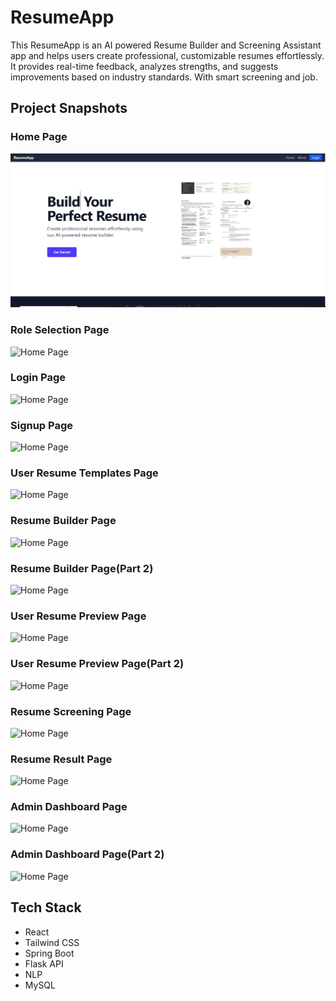 # ResumeApp
This ResumeApp is an AI powered Resume Builder and Screening Assistant app and helps users create professional, customizable resumes effortlessly. It provides real-time feedback, analyzes strengths, and suggests improvements based on industry standards. With smart screening and job.

## Project Snapshots

###  Home Page
![Home Page](./Frontend/public/Snapshots/HomePage.PNG)

###  Role Selection Page
![Home Page](./public/Snapshots/RoleSelectionPage.PNG)

###  Login Page
![Home Page](./public/Snapshots/Login.png)


###  Signup Page
![Home Page](./public/Snapshots/Signup.png)


###  User Resume Templates Page
![Home Page](./public/Snapshots/UserResumeList.png)

###  Resume Builder Page
![Home Page](./public/Snapshots/ResumeBuilder.png)

###  Resume Builder Page(Part 2)
![Home Page](./public/Snapshots/ResumeB2.png)

###  User Resume Preview Page
![Home Page](./public/Snapshots/UserResumePreview.png)

###  User Resume Preview Page(Part 2)
![Home Page](./public/Snapshots/UserRP2.png)

###  Resume Screening Page
![Home Page](./public/Snapshots/ResumeScreening.PNG)

###  Resume Result Page
![Home Page](./public/Snapshots/ResumeResult.PNG)

###  Admin Dashboard Page
![Home Page](./public/Snapshots/AdminDash.PNG)


###  Admin Dashboard Page(Part 2)
![Home Page](./public/Snapshots/AdminDash2.PNG)







##  Tech Stack
- React
- Tailwind CSS
- Spring Boot
- Flask API
- NLP
- MySQL





 
